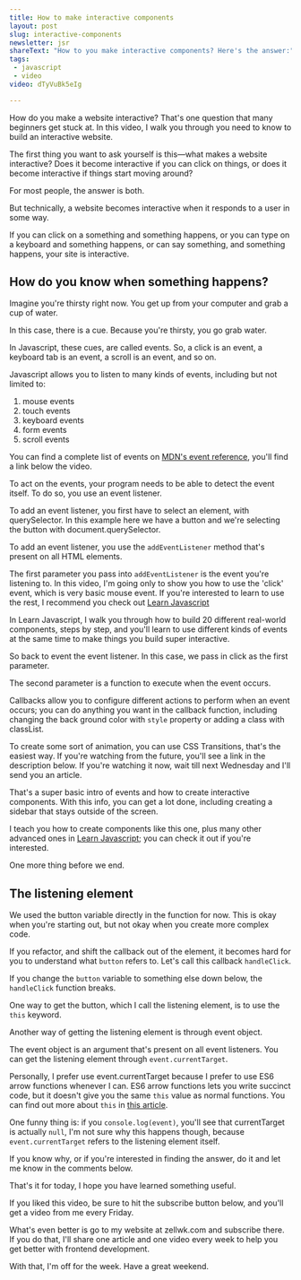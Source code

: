 ```yaml
---
title: How to make interactive components
layout: post
slug: interactive-components
newsletter: jsr
shareText: "How to you make interactive components? Here's the answer:"
tags:
 - javascript
 - video
video: dTyVuBk5eIg

---
```


How do you make a website interactive? That's one question that many beginners get stuck at. In this video, I walk you through you need to know to build an interactive website.

<!--more-->

The first thing you want to ask yourself is this—what makes a website interactive? Does it become interactive if you can click on things, or does it become interactive if things start moving around?

For most people, the answer is both.

But technically, a website becomes interactive when it responds to a user in some way.

If you can click on a something and something happens, or you can type on a keyboard and something happens, or can say something, and something happens, your site is interactive.



## How do you know when something happens?

Imagine you're thirsty right now. You get up from your computer and grab a cup of water.

In this case, there is a cue. Because you're thirsty, you go grab water.

In Javascript, these cues, are called events. So, a click is an event, a keyboard tab is an event, a scroll is an event, and so on.

Javascript allows you to listen to many kinds of events, including but not limited to:

1. mouse events
2. touch events
3. keyboard events
4. form events
5. scroll events

You can find a complete list of events on [MDN's event reference](https://developer.mozilla.org/en-US/docs/Web/Events), you'll find a link below the video.

To act on the events, your program needs to be able to detect the event itself. To do so, you use an event listener.

To add an event listener, you first have to select an element, with querySelector. In this example here we have a button and we're selecting the button with document.querySelector.

To add an event listener, you use the `addEventListener` method that's present on all HTML elements.

The first parameter you pass into `addEventListener` is the event you're listening to. In this video, I'm going only to show you how to use the 'click' event, which is very basic mouse event. If you're interested to learn to use the rest, I recommend you check out [Learn Javascript](https://learnjavascript.today)

In Learn Javascript, I walk you through how to build 20 different real-world components, steps by step, and you'll learn to use different kinds of events at the same time to make things you build super interactive.

So back to event the event listener. In this case, we pass in click as the first parameter.

The second parameter is a function to execute when the event occurs.

Callbacks allow you to configure different actions to perform when an event occurs; you can do anything you want in the callback function, including changing the back ground color with `style` property or adding a class with classList.

To create some sort of animation, you can use CSS Transitions, that's the easiest way. If you're watching from the future, you'll see a link in the description below. If you're watching it now, wait till next Wednesday and I'll send you an article.

That's a super basic intro of events and how to create interactive components. With this info, you can get a lot done, including creating a sidebar that stays outside of the screen.

I teach you how to create components like this one, plus many other advanced ones in [Learn Javascript](https://learnjavascript.today); you can check it out if you're interested.

One more thing before we end.

## The listening element

We used the button variable directly in the function for now. This is okay when you're starting out, but not okay when you create more complex code.

If you refactor, and shift the callback out of the element, it becomes hard for you to understand what `button` refers to. Let's call this callback `handleClick`.

If you change the `button` variable to something else down below, the `handleClick` function breaks.

One way to get the button, which I call the listening element, is to use the `this` keyword.

Another way of getting the listening element is through event object.

The event object is an argument that's present on all event listeners. You can get the listening element through `event.currentTarget`.

Personally, I prefer use event.currentTarget because I prefer to use ES6 arrow functions whenever I can. ES6 arrow functions lets you write succinct code, but it doesn't give you the same `this` value as normal functions. You can find out more about `this` in [this article](https://zellwk.com/blog/this/).

One funny thing is: if you `console.log(event)`, you'll see that currentTarget is actually `null`, I'm not sure why this happens though, because `event.currentTarget` refers to the listening element itself.

If you know why, or if you're interested in finding the answer, do it and let me know in the comments below.

That's it for today, I hope you have learned something useful.

If you liked this video, be sure to hit the subscribe button below, and you'll get a video from me every Friday.

What's even better is go to my website at zellwk.com and subscribe there. If you do that, I'll share one article and one video every week to help you get better with frontend development.

With that, I'm off for the week. Have a great weekend.
